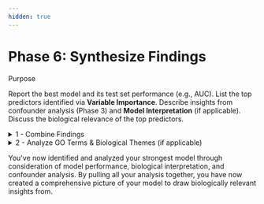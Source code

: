 ```yaml
---
hidden: true
---
```


# Phase 6: Synthesize Findings

Purpose

Report the best model and its test set performance (e.g., AUC). List the top predictors identified via **Variable Importance**. Describe insights from confounder analysis (Phase 3) and **Model Interpretation** (if applicable). Discuss the biological relevance of the top predictors.

<details>

<summary>1 - Combine Findings</summary>

1. Identify the top model from phase 4 by considering
   * Model performance metrics
   * ROC Curves
   * Biological relevance of top predictors in Variable Importance
   * Confounder Check (phase 3)
2.  Pull together all your findings, including

    * Clustered t-SNE plots for responder classification, if applicable (Phase 2)

    <figure><img src="../.gitbook/assets/FF_Phase6_Clustered tSNE Plot.png" alt="" width="375"><figcaption></figcaption></figure>

    * t-SNE plots and analysis from Confounder check (Phase 3)

    <figure><img src="../.gitbook/assets/FF_Phase  3_Age vs HAI Responder (1).png" alt="" width="563"><figcaption></figcaption></figure>

    * Model performance metrics (Phase 4)

    <figure><img src="../.gitbook/assets/FF_Phase 5_Training Summary Box Plots.png" alt="" width="375"><figcaption></figcaption></figure>

    * Training and Testing ROC Curves

    <figure><img src="../.gitbook/assets/FF_Phase 5_Combined ROC Curves RF.png" alt="" width="563"><figcaption></figcaption></figure>

    * Model Interpretation plots, if applicable

    <figure><img src="../.gitbook/assets/FF_Phase 5_Model Interp Heatmap RF.png" alt="" width="375"><figcaption></figcaption></figure>

    * Variable Importance bar plot

    <figure><img src="../.gitbook/assets/FF_ Phase 5_Exploration_Variable Importance Plot_white background.png" alt="" width="375"><figcaption></figcaption></figure>

    * Features across dataset dot plots for top predictive features

    <figure><img src="../.gitbook/assets/FF_ Phase 5_Exploration_Features Across Dataset Plot.png" alt="" width="375"><figcaption></figcaption></figure>

</details>

<details>

<summary>2 - Analyze GO Terms &#x26; Biological Themes (if applicable)</summary>

Pathway enrichment analysis is performed outside of PANDORA and is a powerful tool to understand the biological themes, which are already shown in the top predictive GO terms that may be present in your model.&#x20;

* Pathway Enrichment Analysis Tools:
  * clusterProfiler in R
  * DAVID
  * Metascape
  * Enrichr
*   GO term databases

    * GO
    * KEGG
    * Reactome



GO Terms can be used to identify biological themes using the following workflow:

1. Identify GO terms from your top predictors
   1. Open the Gene Ontology Resource [webpage](https://geneontology.org/)
   2. Search for all your top GO predictive terms in the form GO:#
      1. i.e. `GO:0070206`, `GO:1903214`
   3. Click term history to see ancestor chart, child terms, and co-occurring terms
   4. Create a list of all biological processes and themes related to your GO Terms
2. Check the expression levels of baseline terms in responder groups
   1. Select your predictive processed dataset from the Workspace (This dataset should only contain baseline features and your responder columns)
   2. Navigate to **Discovery** -> **Start** -> **Hierarchical Clustering**
   3.  Configure Clustering **Column Selection**

       1. Select your Responder column for the **Columns**
       2. Set **First (n) rows** such that it is larger than the total number of baseline features



       <figure><img src="../.gitbook/assets/FF_Phase 6_Clustering Column Selection.png" alt="" width="375"><figcaption></figcaption></figure>
   4.  Configure Clustering **Display Options**

       1. Enable **Grouped display**
       2. Select the responder column for **Grouped column**

       <figure><img src="../.gitbook/assets/FF_Phase 6_Clustering Display Options.png" alt="" width="375"><figcaption></figcaption></figure>
   5. Click **Plot image**
3.  Analyze the resultant heatmap

    1. Take note on how the expression of top predictive variables varies among the responder classes.
    2. With biological themes in mind from both from predictive variables and top GO terms, consider the biological themes among responder classes.



    <figure><img src="../.gitbook/assets/Baseline Feature Responder Group Heatmap.png" alt="" width="375"><figcaption></figcaption></figure>
4. Make plots reflecting biological themes (optional)
   1. Outside of PANDORA, you may create additional plots, such as radar plots, reflecting the different immune profiles of responder classes based on the baseline or fold change expression levels of features in each class.

</details>

You've now identified and analyzed your strongest model through consideration of model performance, biological interpretation, and confounder analysis. By pulling all your analysis together, you have now created a comprehensive picture of your model to draw biologically relevant insights from.
